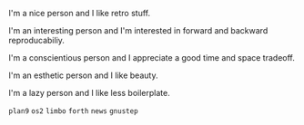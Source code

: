 I'm a nice person and I like retro stuff.

I'm an interesting person and I'm interested in forward and backward reproducabiliy.

I'm a conscientious person and I appreciate a good time and space tradeoff.

I'm an esthetic person and I like beauty.

I'm a lazy person and I like less boilerplate.

`plan9` `os2` `limbo` `forth` `news` `gnustep`
